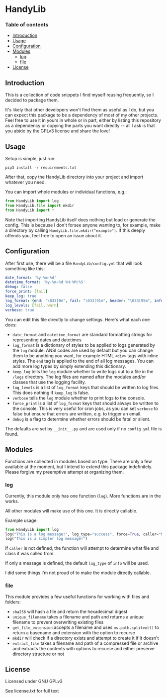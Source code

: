 # HandyLib

### Table of contents

* [Introduction](#intro)
* [Usage](#usage)
* [Configuration](#config)
* [Modules](#modules)
    * [log](#log_module)
    * [file](#file_module)
* [License](#license)


## <a name="intro"></a>Introduction

This is a collection of code snippets I find myself reusing frequently, so I decided to package them.

It's likely that other developers won't find them as useful as I do, but you can expect this package to be a dependency of most of my other projects. Feel free to use it in yours in whole or in part, either by listing this repository as a dependency or copying the parts you want directly -- all I ask is that you abide by the GPLv3 license and share the love!


## <a name="usage"></a>Usage

Setup is simple, just run:
```shell
pip3 install -r requirements.txt
```

After that, copy the HandyLib directory into your project and import whatever you need.

You can import whole modules or individual functions, e.g.:
```python
from HandyLib import log
from HandyLib.file import mkdir
from HandyLib import *
```

Note that importing HandyLib itself does nothing but load or generate the config. This is because I don't forsee anyone wanting to, for example, make a directory by calling `HandyLib.file.mkdir("example")`.
If this deeply offends you, feel free to open an issue about it.


## <a name="config"></a>Configuration

After first use, there will be a file `HandyLib/config.yml` that will look something like this:
```yaml
date_format: '%y-%m-%d'
datetime_format: '%y-%m-%d %H:%M:%S'
debug: false
force_print: [fail]
keep_log: true
log_format: {end: "\033[0m", fail: "\033[91m", header: "\033[95m", info: "\033[94m", success: "\033[92m", warn: "\033[93m"}
log_levels: [fail, warn]
verbose: true
```

You can edit this file directly to change settings. Here's what each one does:
* `date_format` and `datetime_format` are standard formatting strings for representing dates and datetimes
* `log_format` is a dictionary of styles to be applied to logs generated by the `log` module. ANSI codes are used by default but you can change them to be anything you want, for example HTML `<div>` tags with inline styles. The `end` tag is applied to the end of all log messages. You can add more log types by simply extending this dictionary.
* `keep_log` tells the `log` module whether to write logs out to a file in the `/logs` directory. The log files are named after the modules and/or classes that use the logging facility.
* `log_levels` is a list of `log_format` keys that should be written to log files. This does nothing if `keep_log` is false.
* `verbose` tells the `log` module whether to print logs to the console.
* `force_print` is a list of `log_format` keys that should always be written to the console. This is very useful for cron jobs, as you can set `verbose` to false but ensure that errors are written, e.g. to trigger an email.
* `debug` is a flag to determine whether errors should be fatal or silent.

The defaults are set by `__init__.py` and are used only if no `config.yml` file is found.


## <a name="modules"></a>Modules

Functions are collected in modules based on type. There are only a few available at the moment, but I intend to extend this package indefinitely. Please forgive my preemptive attempt at organizing them.

### <a name="log_module"></a>log

Currently, this module only has one function (`log`). More functions are in the works.

All other modules will make use of this one. It is directly callable.

Example usage:
```python
from HandyLib import log
log("This is a log message!", log_type="success", force=True, caller="MyScript")
log("This is a simpler log message!")
```

If `caller` is not defined, the function will attempt to determine what file and class it was called from.

If only a message is defined, the default `log_type` of `info` will be used.

I did some things I'm not proud of to make the module directly callable.


### <a name="file_module"></a>file

This module provides a few useful functions for working with files and folders:
* `sha256` will hash a file and return the hexadecimal digest
* `unique_filename` takes a filename and path and returns a unique filename to prevent overwriting existing files
* `get_file_extension` accepts a filename and uses `os.path.splitext()` to return a basename and extension with the option to recurse
* `mkdir` will check if a directory exists and attempt to create it if it doesn't
* `extract_file` takes a filename and path of a compressed file or archive and extracts the contents with options to recurse and either preserve directory structure or not


## <a name="license"></a>License

Licensed under GNU GPLv3

See license.txt for full text
